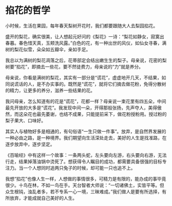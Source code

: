 # 掐花的哲学

小时候，生活在果园，每年春天梨树开花时，我们都要跟随大人去梨园掐花。 

盛开的梨花，确实很美，让人想起元好问的《梨花》一诗：“梨花如静女，寂寞出春暮。春色惜天真，玉颊洗风露。”白色的花，有一种出世的风仪，如仙女寻春，满树的梨花似雪，朵朵如五瓣伞，亲如手足。 

我总以为满树的梨花凋落之后，花蒂部定会结出嫩生生的梨子。母亲说，花密的梨树要“掐花”，即摘去一些花，要不然徒费力，母亲说的“力”就是养分。 

母亲说，你看是满树的梨花，其实有一部分是“谎花”，虚虚地开几天，不结果，如同说谎话的人，是不办实事的。既然是“谎花”，就将它们摘去做花粉，免得分散树的精力，让更多的养分，滋养一些结果的花。 

我问母亲，怎么知道有的花是“谎花”，花都一样？母亲说一束花里有四五朵，中间最先开放的大多是“谎花”。我发现中间一朵，开得那般张扬，先声夺人，美得傲然，而这朵花也最先萎谢，也结不成果，只能提前采下，做花粉授粉用。授过粉的梨子果大、口味好。 

其实人与植物好多是相通的，有句俗语“一生只做一件事”。放弃，是自然界发展的一种必由之路，是一种境界。我们期望向生活深处走去，美好的人生是找准路，在逐步放弃中，逐步坚定。 

《百喻经》中有这样一个故事：一条两头蛇，左头要向左游，右头要向右游，无法行走，结果掉落油锅中烫死了。想获得令人瞩目的成功，都需要具备很强的目标专注力。当一个人想同时追两只兔子的时候，却可能一只也追不上。 

我想“掐花”也像人生一样，人想做的事情很多，可精力是有限的，能办成的事毕竟很少。十鸟在林，不如一鸟在手。天台智者大师说：“一切诸佛土，实皆平等。但众生根钝，浊乱者多，若不专系一心一境，三昧难成。”我们做人是要有所选择，有所放弃，才能成就自己美好的人生。